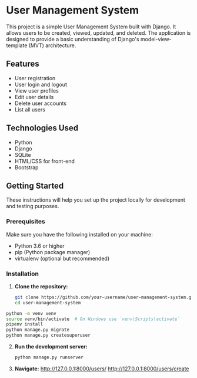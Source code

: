 # User Management System  

This project is a simple User Management System built with Django. It allows users to be created, viewed, updated, and deleted. The application is designed to provide a basic understanding of Django's model-view-template (MVT) architecture.  

## Features  

- User registration  
- User login and logout  
- View user profiles  
- Edit user details  
- Delete user accounts  
- List all users  

## Technologies Used  

- Python  
- Django  
- SQLite 
- HTML/CSS for front-end  
- Bootstrap 

## Getting Started  

These instructions will help you set up the project locally for development and testing purposes.  

### Prerequisites  

Make sure you have the following installed on your machine:  

- Python 3.6 or higher  
- pip (Python package manager)  
- virtualenv (optional but recommended)  

### Installation  

1. **Clone the repository:**  

   ```bash  
   git clone https://github.com/your-username/user-management-system.git  
   cd user-management-system
   ```
```bash
python -m venv venv  
source venv/bin/activate  # On Windows use `venv\Scripts\activate`
pipenv install
python manage.py migrate
python manage.py createsuperuser
```
2. **Run the development server:**
   ```bash
   python manage.py runserver

   ```
2. **Navigate:**
http://127.0.0.1:8000/users/
http://127.0.0.1:8000/users/create


